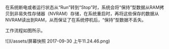 在系统断电或者运行状态从“Run”转到“Stop”时，系统会将“保持”型数据从RAM拷贝到非易失性存储器（NVRAM）存储，在系统重启时，再将这些保存的数据从NVRAM读出到RAM，从而保证了在系统停机后，“保持”型数据不丢失。

工作流程如图所示。

![](/assets/屏幕快照 2017-09-30 上午11.24.46.png)







